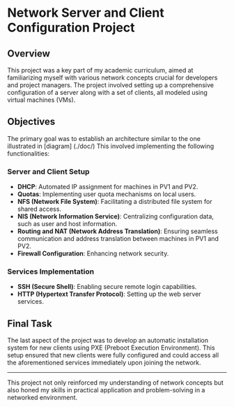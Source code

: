 # Network Server and Client Configuration Project

## Overview
This project was a key part of my academic curriculum, aimed at familiarizing myself with various network concepts crucial for developers and project managers. The project involved setting up a comprehensive configuration of a server along with a set of clients, all modeled using virtual machines (VMs).

## Objectives
The primary goal was to establish an architecture similar to the one illustrated in [diagram] (./doc/) This involved implementing the following functionalities:

### Server and Client Setup
- **DHCP**: Automated IP assignment for machines in PV1 and PV2.
- **Quotas**: Implementing user quota mechanisms on local users.
- **NFS (Network File System)**: Facilitating a distributed file system for shared access.
- **NIS (Network Information Service)**: Centralizing configuration data, such as user and host information.
- **Routing and NAT (Network Address Translation)**: Ensuring seamless communication and address translation between machines in PV1 and PV2.
- **Firewall Configuration**: Enhancing network security.

### Services Implementation
- **SSH (Secure Shell)**: Enabling secure remote login capabilities.
- **HTTP (Hypertext Transfer Protocol)**: Setting up the web server services.

## Final Task
The last aspect of the project was to develop an automatic installation system for new clients using PXE (Preboot Execution Environment). This setup ensured that new clients were fully configured and could access all the aforementioned services immediately upon joining the network.

---

This project not only reinforced my understanding of network concepts but also honed my skills in practical application and problem-solving in a networked environment.


